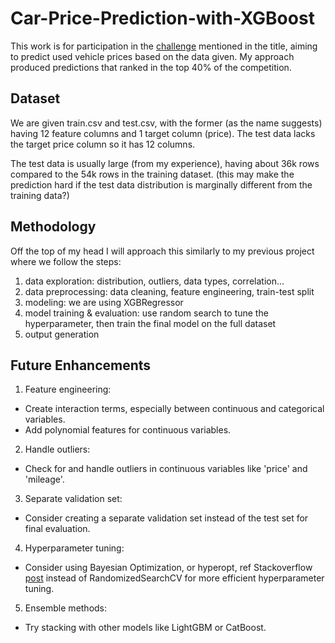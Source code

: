 # Car-Price-Prediction-with-XGBoost
This work is for participation in the [challenge](https://www.kaggle.com/competitions/kagglex-cohort4) mentioned in the title, aiming to predict used vehicle prices based on the data given. My approach produced predictions that ranked in the top 40% of the competition.

## Dataset
We are given train.csv and test.csv, with the former (as the name suggests) having 12 feature columns and 1 target column (price). The test data lacks the target price column so it has 12 columns.

The test data is usually large (from my experience), having about 36k rows compared to the 54k rows in the training dataset. (this may make the prediction hard if the test data distribution is marginally different from the training data?)

## Methodology
Off the top of my head I will approach this similarly to my previous project where we follow the steps:
1. data exploration: distribution, outliers, data types, correlation...
2. data preprocessing: data cleaning, feature engineering, train-test split
3. modeling: we are using XGBRegressor 
4. model training & evaluation: use random search to tune the hyperparameter, then train the final model on the full dataset
6. output generation

## Future Enhancements

1. Feature engineering:
* Create interaction terms, especially between continuous and categorical variables.
* Add polynomial features for continuous variables.

2. Handle outliers:
* Check for and handle outliers in continuous variables like 'price' and 'mileage'.

3. Separate validation set:
* Consider creating a separate validation set instead of the test set for final evaluation.

4. Hyperparameter tuning:
* Consider using Bayesian Optimization, or hyperopt, ref Stackoverflow [post](https://stackoverflow.com/questions/66463422/xgboost-parameter-tuning-random-search) instead of RandomizedSearchCV for more efficient hyperparameter tuning.

5. Ensemble methods:
* Try stacking with other models like LightGBM or CatBoost.
